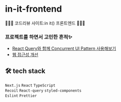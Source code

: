 # in-it-frontend

👩🏻‍💻 코드리뷰 사이트:in it() 프론트엔드 👩🏻‍💻

### 프로젝트를 하면서 고민한 흔적✨

- [React Query와 함께 Concurrent UI Pattern 사용해보기](https://velog.io/@zzi99/Concurrent-UI-Pattern)
- [웹 접근성 개선](https://velog.io/@zzi99/%EC%9B%B9-%EC%A0%91%EA%B7%BC%EC%84%B1-2-%ED%94%84%EB%A1%9C%EC%A0%9D%ED%8A%B8-%EA%B0%9C%EC%84%A0)

## 🛠 tech stack
```Next.js``` ```React``` ```TypeScript```   
```Recoil``` ```React-query``` ```styled-components```   
```Eslint``` ```Prettier```   
